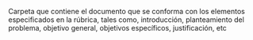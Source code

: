 Carpeta que contiene el documento que se conforma con los elementos especificados en la rúbrica, tales como, introducción, planteamiento
del problema, objetivo general, objetivos específicos, justificación, etc
